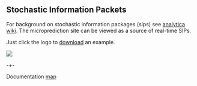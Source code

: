 ## Stochastic Information Packets

For background on stochastic information packages (sips) see [analytica wiki](http://wiki.analytica.com/Stochastic_Information_Packets_(SIPs)). The microprediction site can be viewed as a source of real-time SIPs.

Just click the logo to [download](https://csv.microprediction.org/windpredictions) an example. 

<a href="https://csv.microprediction.org/windpredictions"><img src="/microprediction/assets/images/sip_logo.png"> </a>





-+- 

Documentation [map](https://microprediction.github.io/microprediction/map.html)
 

